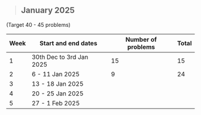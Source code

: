 
> ## January 2025 
(Target 40 - 45 problems)

|Week | Start and end dates | Number of problems | Total |
|-----|---------------------|--------------------|-|
|1  |30th Dec to 3rd Jan 2025 | 15      | 15 |
|2  |6 - 11 Jan 2025 | 9 | 24|
|3  |13 - 18 Jan 2025 | | |
|4  |20 - 25 Jan 2025 | | |
|5  |27 - 1 Feb 2025 | | | |